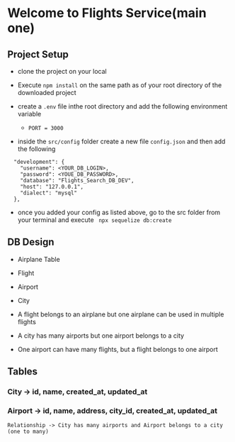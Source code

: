# Welcome to Flights Service(main one)

## Project Setup
- clone the project on your local
- Execute `npm install` on the same path as of your root directory of the downloaded project
- create a `.env` file inthe root directory and add the following environment variable
    - `PORT = 3000`

- inside the `src/config` folder create a new file `config.json` and  then add the following 

```
  "development": {
    "username": <YOUR_DB_LOGIN>,
    "password": <YOUE_DB_PASSWORD>,
    "database": "Flights_Search_DB_DEV",
    "host": "127.0.0.1",
    "dialect": "mysql"
  },
```  

- once you added your config as listed above, go to the src folder from your terminal and execute ` npx sequelize db:create`
  
## DB Design
  - Airplane Table
  - Flight
  - Airport
  - City 

  - A flight belongs to an airplane but one airplane can be used in multiple flights
  - A city has many airports but one airport belongs to a city
  - One airport can have many flights, but a flight belongs to one airport


  
## Tables

### City -> id, name, created_at, updated_at
### Airport -> id, name, address, city_id, created_at, updated_at
    Relationship -> City has many airports and Airport belongs to a city (one to many)

